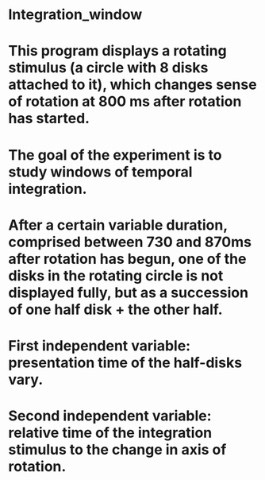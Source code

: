 # Integration_window

# This program displays a rotating stimulus (a circle with 8 disks attached to it), which changes sense of rotation at 800 ms after rotation has started.
# The goal of the experiment is to study windows of temporal integration.
# After a certain variable duration, comprised between 730 and 870ms after rotation has begun, one of the disks in the rotating circle is not displayed fully, but as a succession of one half disk + the other half.

# First independent variable: presentation time of the half-disks vary.
# Second independent variable: relative time of the integration stimulus to the change in axis of rotation.



